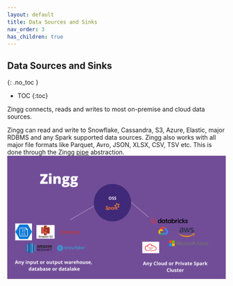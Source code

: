 ```yaml
---
layout: default
title: Data Sources and Sinks
nav_order: 3
has_children: true
---
```


## Data Sources and Sinks
{: .no_toc }

- TOC
{:toc}

Zingg connects, reads and writes to most on-premise and cloud data sources. 

Zingg can read and write to Snowflake, Cassandra, S3, Azure, Elastic, major RDBMS and any Spark supported data sources. Zingg also works with all major file formats like Parquet, Avro, JSON, XLSX, CSV, TSV etc. This is done through the Zingg [pipe](pipes.md) abstraction.  
![zinggConnectors](/assets/zinggOSS.png)